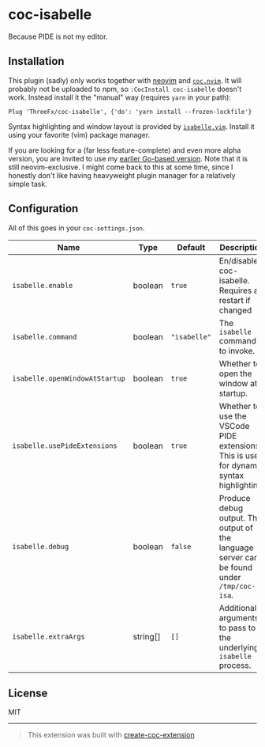 # coc-isabelle

Because PIDE is not my editor.

## Installation

This plugin (sadly) only works together with [neovim](https://neovim.io) and
[`coc.nvim`](https://github.com/neoclide/coc.nvim). It will probably not be
uploaded to npm, so `:CocInstall coc-isabelle` doesn't work. Instead install it
the "manual" way (requires `yarn` in your path):

```
Plug 'ThreeFx/coc-isabelle', {'do': 'yarn install --frozen-lockfile'}
```

Syntax highlighting and window layout is provided by
[`isabelle.vim`](https://github.com/ThreeFx/isabelle.vim). Install it using your
favorite (vim) package manager.

If you are looking for a (far less feature-complete) and even more alpha
version, you are invited to use my [earlier Go-based
version](https://github.com/ThreeFx/isabelle-lsp). Note that it is still
neovim-exclusive. I might come back to this at some time, since I honestly
don't like having heavyweight plugin manager for a relatively simple task.

## Configuration

All of this goes in your `coc-settings.json`.

|Name|Type|Default|Description|
|----|----|-------|-----------|
| `isabelle.enable` | boolean | `true` | En/disables coc-isabelle. Requires a restart if changed |
| `isabelle.command` | boolean | `"isabelle"` | The `isabelle` command to invoke. |
| `isabelle.openWindowAtStartup` | boolean | `true` | Whether to open the window at startup. |
| `isabelle.usePideExtensions` | boolean | `true` | Whether to use the VSCode PIDE extensions. This is used for dynamic syntax highlighting. |
| `isabelle.debug` | boolean | `false` | Produce debug output. The output of the language server can be found under `/tmp/coc-isa`. |
| `isabelle.extraArgs` | string[] | `[]` | Additional arguments to pass to the underlying `isabelle` process. |

## License

MIT

---

> This extension was built with [create-coc-extension](https://github.com/fannheyward/create-coc-extension)
